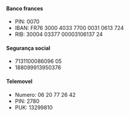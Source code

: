 #### Banco frances
- PIN: 0070
- IBAN: FR76 3000 4033 7700 0031 0613 724
- RIB: 30004 03377 00003106137 24
#### Segurança social
- 7131100086096 05
- 188099913950376

#### Telemovel
- Numero: 06 20 77 26 42
- PIN: 2780
- PUK: 13299810